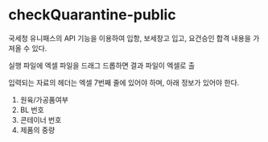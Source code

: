 # checkQuarantine-public

국세청 유니패스의 API 기능을 이용하여 입항, 보세창고 입고, 요건승인 합격 내용을 가져올 수 있다.

실행 파일에 엑셀 파일을 드래그 드롭하면 결과 파일이 엑셀로 출

입력되는 자료의 헤더는 엑셀 7번째 줄에 있어야 하며, 아래 정보가 있어야 한다.

1. 원육/가공품여부
2. BL 번호
3. 콘테이너 번호
4. 제품의 중량

